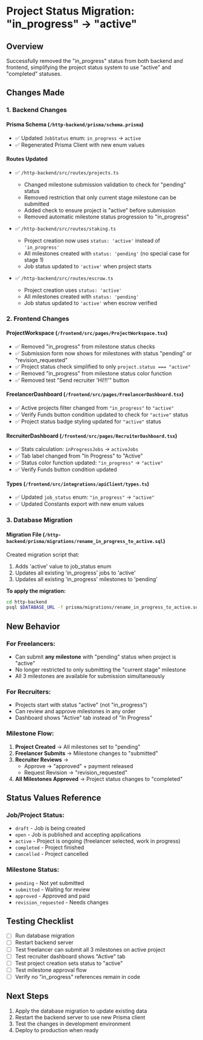 # Project Status Migration: "in_progress" → "active"

## Overview
Successfully removed the "in_progress" status from both backend and frontend, simplifying the project status system to use "active" and "completed" statuses.

## Changes Made

### 1. Backend Changes

#### Prisma Schema (`/http-backend/prisma/schema.prisma`)
- ✅ Updated `JobStatus` enum: `in_progress` → `active`
- ✅ Regenerated Prisma Client with new enum values

#### Routes Updated
- ✅ `/http-backend/src/routes/projects.ts`
  - Changed milestone submission validation to check for "pending" status
  - Removed restriction that only current stage milestone can be submitted
  - Added check to ensure project is "active" before submission
  - Removed automatic milestone status progression to "in_progress"
  
- ✅ `/http-backend/src/routes/staking.ts`
  - Project creation now uses `status: 'active'` instead of `'in_progress'`
  - All milestones created with `status: 'pending'` (no special case for stage 1)
  - Job status updated to `'active'` when project starts

- ✅ `/http-backend/src/routes/escrow.ts`
  - Project creation uses `status: 'active'`
  - All milestones created with `status: 'pending'`
  - Job status updated to `'active'` when escrow verified

### 2. Frontend Changes

#### ProjectWorkspace (`/frontend/src/pages/ProjectWorkspace.tsx`)
- ✅ Removed "in_progress" from milestone status checks
- ✅ Submission form now shows for milestones with status "pending" or "revision_requested"
- ✅ Project status check simplified to only `project.status === "active"`
- ✅ Removed "in_progress" from milestone status color function
- ✅ Removed test "Send recruiter 'Hi!!!'" button

#### FreelancerDashboard (`/frontend/src/pages/FreelancerDashboard.tsx`)
- ✅ Active projects filter changed from `"in_progress"` to `"active"`
- ✅ Verify Funds button condition updated to check for `"active"` status
- ✅ Project status badge styling updated for `"active"` status

#### RecruiterDashboard (`/frontend/src/pages/RecruiterDashboard.tsx`)
- ✅ Stats calculation: `inProgressJobs` → `activeJobs`
- ✅ Tab label changed from "In Progress" to "Active"
- ✅ Status color function updated: `"in_progress"` → `"active"`
- ✅ Verify Funds button condition updated

#### Types (`/frontend/src/integrations/apiClient/types.ts`)
- ✅ Updated `job_status` enum: `"in_progress"` → `"active"`
- ✅ Updated Constants export with new enum values

### 3. Database Migration

#### Migration File (`/http-backend/prisma/migrations/rename_in_progress_to_active.sql`)
Created migration script that:
1. Adds 'active' value to job_status enum
2. Updates all existing 'in_progress' jobs to 'active'
3. Updates all existing 'in_progress' milestones to 'pending'

**To apply the migration:**
```bash
cd http-backend
psql $DATABASE_URL -f prisma/migrations/rename_in_progress_to_active.sql
```

## New Behavior

### For Freelancers:
- Can submit **any milestone** with "pending" status when project is "active"
- No longer restricted to only submitting the "current stage" milestone
- All 3 milestones are available for submission simultaneously

### For Recruiters:
- Projects start with status "active" (not "in_progress")
- Can review and approve milestones in any order
- Dashboard shows "Active" tab instead of "In Progress"

### Milestone Flow:
1. **Project Created** → All milestones set to "pending"
2. **Freelancer Submits** → Milestone changes to "submitted"
3. **Recruiter Reviews** → 
   - Approve → "approved" + payment released
   - Request Revision → "revision_requested"
4. **All Milestones Approved** → Project status changes to "completed"

## Status Values Reference

### Job/Project Status:
- `draft` - Job is being created
- `open` - Job is published and accepting applications
- `active` - Project is ongoing (freelancer selected, work in progress)
- `completed` - Project finished
- `cancelled` - Project cancelled

### Milestone Status:
- `pending` - Not yet submitted
- `submitted` - Waiting for review
- `approved` - Approved and paid
- `revision_requested` - Needs changes

## Testing Checklist

- [ ] Run database migration
- [ ] Restart backend server
- [ ] Test freelancer can submit all 3 milestones on active project
- [ ] Test recruiter dashboard shows "Active" tab
- [ ] Test project creation sets status to "active"
- [ ] Test milestone approval flow
- [ ] Verify no "in_progress" references remain in code

## Next Steps

1. Apply the database migration to update existing data
2. Restart the backend server to use new Prisma client
3. Test the changes in development environment
4. Deploy to production when ready
